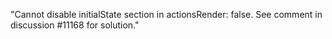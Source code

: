 "Cannot disable initialState section in actionsRender: false. See comment in discussion #11168 for solution."
